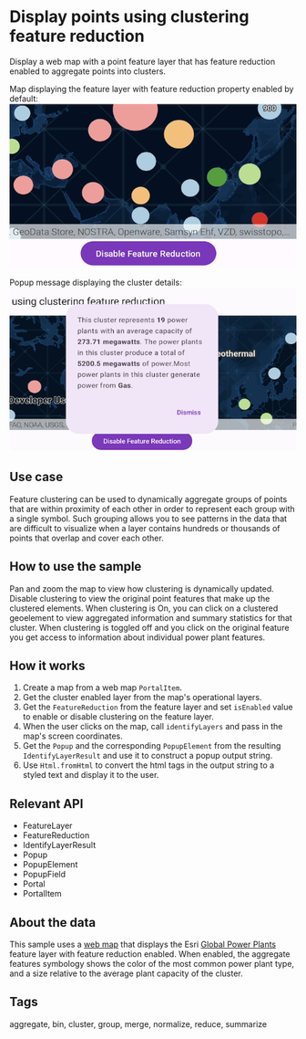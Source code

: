 # Display points using clustering feature reduction

Display a web map with a point feature layer that has feature reduction enabled to aggregate points into clusters.

Map displaying the feature layer with feature reduction property enabled by default:
![Feature reduction map](display-points-using-clustering-feature-reduction.png)

Popup message displaying the cluster details:
![Cluster details popup](display-points-using-clustering-feature-reduction-popup.png)

## Use case

Feature clustering can be used to dynamically aggregate groups of points that are within proximity of each other in order to represent each group with a single symbol. Such grouping allows you to see patterns in the data that are difficult to visualize when a layer contains hundreds or thousands of points that overlap and cover each other.

## How to use the sample

Pan and zoom the map to view how clustering is dynamically updated. Disable clustering to view the original point features that make up the clustered elements. When clustering is On, you can click on a clustered geoelement to view aggregated information and summary statistics for that cluster. When clustering is toggled off and you click on the original feature you get access to information about individual power plant features.

## How it works

1. Create a map from a web map `PortalItem`.
2. Get the cluster enabled layer from the map's operational layers.
3. Get the `FeatureReduction` from the feature layer and set `isEnabled` value to enable or disable clustering on the feature layer.
4. When the user clicks on the map, call `identifyLayers` and pass in the map's screen coordinates.
5. Get the `Popup` and the corresponding `PopupElement` from the resulting `IdentifyLayerResult` and use it to construct a popup output string.
6. Use `Html.fromHtml` to convert the html tags in the output string to a styled text and display it to the user.

## Relevant API

* FeatureLayer
* FeatureReduction
* IdentifyLayerResult
* Popup
* PopupElement
* PopupField
* Portal
* PortalItem

## About the data

This sample uses a [web map](https://www.arcgis.com/home/item.html?id=8916d50c44c746c1aafae001552bad23) that displays the Esri [Global Power Plants](https://www.arcgis.com/home/item.html?id=eb54b44c65b846cca12914b87b315169) feature layer with feature reduction enabled. When enabled, the aggregate features symbology shows the color of the most common power plant type, and a size relative to the average plant capacity of the cluster.

## Tags

aggregate, bin, cluster, group, merge, normalize, reduce, summarize
